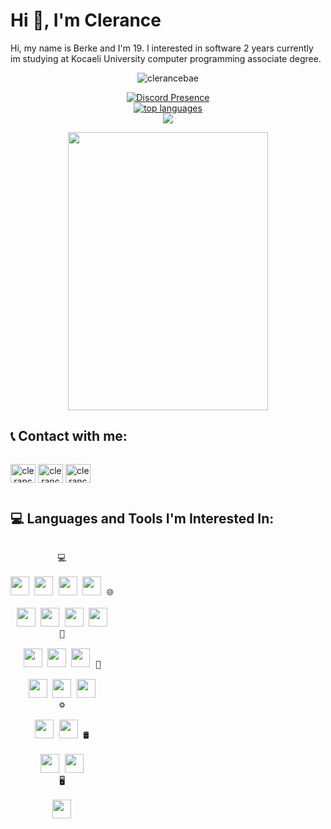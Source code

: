 # Hi 👋, I'm Clerance

Hi, my name is Berke and I'm 19. I interested in software 2 years currently im studying at Kocaeli University computer programming associate degree.

<div align="center">
<img src="https://komarev.com/ghpvc/?username=clerancebae&color=blue" alt="clerancebae"/>
<br>
  

  [![Discord Presence](https://lanyard.cnrad.dev/api/419836743878180874)](https://discord.com/users/419836743878180874)
  <br>
 <a href="https://ionicabizau.github.io/github-profile-languages/api.html?clerancebae"><img src="https://github-readme-stats-sigma-five.vercel.app/api/top-langs/?username=clerancebae&layout=compact&theme=highcontrast&langs_count=10" alt="top languages"></a>
<br>
 <img src="http://github-readme-streak-stats.herokuapp.com?user=clerancebae&theme=highcontrast&hide_border=true">
</div>
 
 <p align="center">
  <img width="320" height="445" src="https://spotify-github-profile.vercel.app/api/view?uid=21pc7okfoaufu2gztbrzbjqkq&cover_image=true&theme=default&bar_color=ff0000&bar_color_cover=true">
</p>


## 📞 Contact with me:
<p style="display: inline-block;" align="center">
<a href="https://www.instagram.com/clerancebae" target="blank"><img align="center" src="https://raw.githubusercontent.com/rahuldkjain/github-profile-readme-generator/master/src/images/icons/Social/instagram.svg" alt="clerancebae" height="30" width="40" /></a>
 <!--<a href="https://open.spotify.com/user/21pc7okfoaufu2gztbrzbjqkq" target="blank"><img align="center" src="https://raw.githubusercontent.com/rahuldkjain/github-profile-readme-generator/master/src/images/icons/Social/spotify.svg" alt="clerancebae" height="30" width="40" /></a> -->
<a href="https://open.spotify.com/artist/6CGsPYgRSVWoUeoH0rWaZx" target="blank"><img align="center" src="https://raw.githubusercontent.com/rahuldkjain/github-profile-readme-generator/master/src/images/icons/Social/spotify.svg" alt="clerancebae" height="30" width="40" /></a>
<a href="https://discord.com/users/419836743878180874" target="blank"><img align="center" src="https://raw.githubusercontent.com/rahuldkjain/github-profile-readme-generator/master/src/images/icons/Social/discord.svg" alt="clerancebae" height="30" width="40" /></a>
</p>

## 💻 Languages and Tools I'm Interested In:

<p style="display: inline-block;" align="center">
  <kbd>
    <kbd>💻</kbd>
    <br>
    <br>
    <img width="30px" src="https://www.vectorlogo.zone/logos/flutterio/flutterio-icon.svg" /> 
    <img width="30px" src="https://seeklogo.com/images/C/c-sharp-c-logo-02F17714BA-seeklogo.com.png" /> 
    <img width="30px" src="https://seeklogo.com/images/C/c-logo-43CE78FF9C-seeklogo.com.png" /> 
    <img width="30px" src="https://seeklogo.com/images/P/python-logo-A32636CAA3-seeklogo.com.png" />
  </kbd>
  <kbd>
    <kbd>🌐</kbd>
    <br>
    <br>
    <img width="30px" src="https://cdn.discordapp.com/attachments/1056653734236655658/1095765931218698311/5847f5bdcef1014c0b5e489c.png" />
    <img width="30px" src="https://cdn.discordapp.com/attachments/1056653734236655658/1095765930992218193/68747470733a2f2f7365656b6c6f676f2e636f6d2f696d616765732f432f637373332d6c6f676f2d383732343037353237342d7365656b6c6f676f2e636f6d2e706e67.png" />
    <img width="30px" src="https://upload.wikimedia.org/wikipedia/commons/thumb/9/99/Unofficial_JavaScript_logo_2.svg/512px-Unofficial_JavaScript_logo_2.svg.png?20141107110902" />
    <img width="30px" src="https://nodejs.org/static/images/logo.svg" />
  </kbd>
   <br>
  <kbd>
    <kbd>🔧</kbd>
    <br>
    <br>
    <img width="30px" src="https://upload.wikimedia.org/wikipedia/commons/thumb/2/2c/Visual_Studio_Icon_2022.svg/193px-Visual_Studio_Icon_2022.svg.png?20221004110509" />
    <img width="30px" src="https://cdn.discordapp.com/attachments/1056653734236655658/1095769344719462461/68747470733a2f2f77372e706e6777696e672e636f6d2f706e67732f3633312f3732302f706e672d7472616e73706172656e742d65636c697073652d666f756e646174696f6e2d696e74656772617465642d646576656c6f706d656e742d656e7669726f.png" />
    <img width="30px" src="https://res.cloudinary.com/canonical/image/fetch/f_auto,q_auto,fl_sanitize,w_60,h_60/https://dashboard.snapcraft.io/site_media/appmedia/2018/08/icon_CE_256_2Qe5uEl.png"/>
  </kbd>
  <kbd>
    <kbd>🔧</kbd>
    <br>
    <br>
        <img width="30px" src="https://cdn.discordapp.com/attachments/1056653734236655658/1095769345017262151/68747470733a2f2f70312e6869636c69706172742e636f6d2f707265766965772f3938312f3130312f3330322f736c65656b2d78702d736f6674776172652d6465762d632d69636f6e2e6a7067-removebg-preview.png" />
    <img width="30px" src="https://cdn.discordapp.com/attachments/1056653734236655658/1095769345252131011/68747470733a2f2f77372e706e6777696e672e636f6d2f706e67732f3833322f3338362f706e672d7472616e73706172656e742d696e74656c6c696a2d77656273746f726d2d6d61636f732d6269677375722d69636f6e2e706e67-removebg-preview.png" />
    <img width="30px" src="https://dtffvb2501i0o.cloudfront.net/images/logos/logo-page/rad-studio-logo-1024.png" />
  </kbd>
   <br>
   <kbd>
    <kbd>⚙️</kbd>
    <br>
    <br>
    <img width="30px" src="https://cdn.discordapp.com/attachments/1056653734236655658/1095767682630037645/18133-removebg-preview.png" />
    <img width="30px" src="https://cdn.discordapp.com/attachments/1056653734236655658/1095767256778153995/68747470733a2f2f7365656b6c6f676f2e636f6d2f696d616765732f482f6865726f6b752d6c6f676f2d423737344137383636372d7365656b6c6f676f2e636f6d2e706e67.png" />
  </kbd>
   <kbd>
    <kbd>🛢</kbd>
    <br>
    <br>
    <img width="30px" src="https://cdn.discordapp.com/attachments/1056653734236655658/1095766895237550203/image_2023-04-12_204606130-removebg-preview.png" />
    <img width="30px" src="https://cdn.discordapp.com/attachments/1056653734236655658/1095767037072126043/image_2023-04-12_204638775-removebg-preview.png" />
  </kbd>
   <br>
  <kbd>
    <kbd>🖥</kbd>
    <br>
    <br>
    <img width="30px" src="https://www.freepnglogos.com/uploads/photoshop-png-logo/photoshop-logo-photoshop-imore-0.png" />
  </kbd>
</p>

